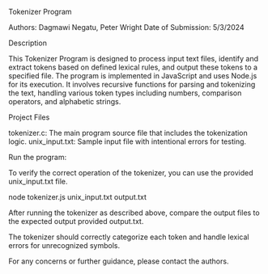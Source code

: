 Tokenizer Program

Authors: Dagmawi Negatu, Peter Wright
Date of Submission: 5/3/2024 


Description

This Tokenizer Program is designed to process input text files, identify 
and extract tokens based on defined lexical rules, and output these tokens
to a specified file. The program is implemented in JavaScript and uses Node.js
for its execution. It involves recursive functions for parsing and tokenizing
the text, handling various token types including numbers, comparison operators,
and alphabetic strings.

Project Files

tokenizer.c: The main program source file that includes the tokenization logic.
unix_input.txt: Sample input file with
intentional errors for testing.

Run the program:

To verify the correct operation of the tokenizer, you can use the provided
unix_input.txt file.

node tokenizer.js unix_input.txt output.txt


After running the tokenizer as described above, compare
the output files to the expected output provided
output.txt.

The tokenizer should correctly categorize each token and
handle lexical errors for unrecognized symbols.


For any concerns or further guidance, please contact the authors.
